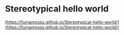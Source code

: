 # Stereotypical hello world
[https://fumamosss.github.io/Stereotypical-hello-world/](https://fumamosss.github.io/Stereotypical-hello-world/)
